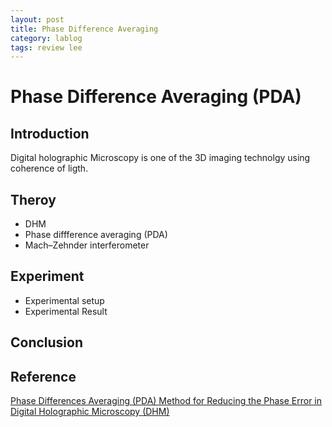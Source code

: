 ```yaml
---
layout: post
title: Phase Difference Averaging
category: lablog
tags: review lee
---
```

# Phase Difference Averaging (PDA)
## Introduction
Digital holographic Microscopy is one of the 3D imaging technolgy using coherence of ligth.
## Theroy
- DHM
- Phase diffference averaging (PDA)
- Mach–Zehnder interferometer
## Experiment
- Experimental setup
- Experimental Result
## Conclusion
## Reference
[Phase Differences Averaging (PDA) Method for Reducing the Phase Error in Digital Holographic Microscopy (DHM)](https://www.jicce.org/journal/view.html?doi=10.56977/jicce.2023.21.1.90)
